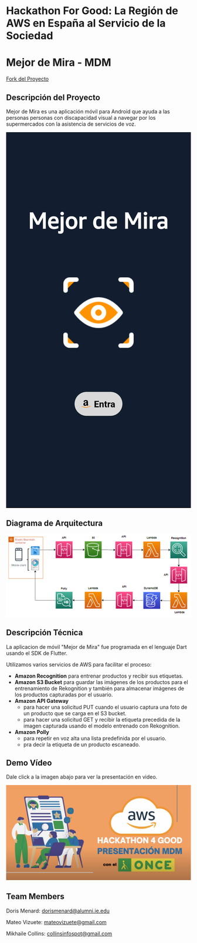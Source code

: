 # Hackathon For Good: La Región de AWS en España al Servicio de la Sociedad

# Mejor de Mira - MDM

<a href="https://github.com/thelearner411/MDM-Hack4Good">Fork del Proyecto</a>

## Descripción del Proyecto

Mejor de Mira es una aplicación móvil para Android que ayuda a las personas personas con discapacidad visual a navegar por los supermercados con la asistencia de servicios de voz.

<img src="https://github.com/thelearner411/MDM/blob/main/mas_de_mira/assets/mejor-de-mira-screen.png" alt="Mejor de Mira Screen" style="display: block; margin: auto;"/>

## Diagrama de Arquitectura

<img src="https://github.com/thelearner411/MDM/blob/dev/assets/MDM-arquitectura.png" alt="Diagrama de Arquitectura" style="display: block; margin: auto;"/>

## Descripción Técnica

La aplicacion de móvil "Mejor de Mira" fue programada en el lenguaje Dart usando el SDK de Flutter.

Utilizamos varios servicios de AWS para facilitar el proceso:

- <b>Amazon Recognition</b> para entrenar productos y recibir sus etiquetas.
- <b>Amazon S3 Bucket</b> para guardar las imágenes de los productos para el entrenamiento de Rekognition y también para almacenar imágenes de los productos capturadas por el usuario.
- <b>Amazon API Gateway</b>
  - para hacer una solicitud PUT cuando el usuario captura una foto de un producto que se carga en el S3 bucket.
  - para hacer una solicitud GET y recibir la etiqueta precedida de la imagen capturada usando el modelo entrenado con Rekognition.
- <b>Amazon Polly</b>
  - para repetir en voz alta una lista predefinida por el usuario.
  - pra decir la etiqueta de un producto escaneado.

## Demo Vídeo

Dale click a la imagen abajo para ver la presentación en video.

[![Mira la presentación en video](https://github.com/thelearner411/MDM/blob/dev/assets/MDM-video-screenshot.png)](https://www.youtube.com/watch?v=yB8JMReQRIU "MDM - Presentación en Video")


## Team Members

Doris Menard: dorismenard@alumni.ie.edu

Mateo Vizuete: mateovizuete@gmail.com

Mikhaile Collins: collinsinfospot@gmail.com
